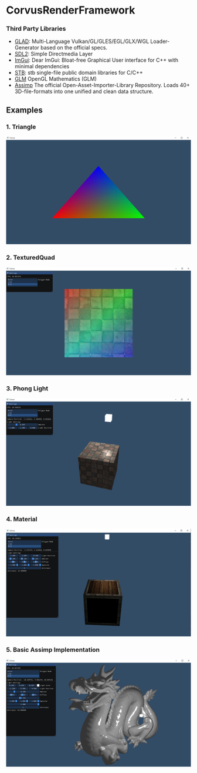 # CorvusRenderFramework
### Third Party Libraries
* [GLAD](https://github.com/Dav1dde/glad): Multi-Language Vulkan/GL/GLES/EGL/GLX/WGL Loader-Generator based on the official specs.
* [SDL2](https://github.com/libsdl-org/SDL): Simple Directmedia Layer
* [ImGui](https://github.com/ocornut/imgui): Dear ImGui: Bloat-free Graphical User interface for C++ with minimal dependencies
* [STB](https://github.com/nothings/stb): stb single-file public domain libraries for C/C++
* [GLM](https://github.com/g-truc/glm) OpenGL Mathematics (GLM)
* [Assimp](https://github.com/assimp/assimp) The official Open-Asset-Importer-Library Repository. Loads 40+ 3D-file-formats into one unified and clean data structure.
## Examples
### 1. Triangle
![Triangle](Screenshot/BasicTriangle.png)
### 2. TexturedQuad
![TexturedQuad](Screenshot/TexturedQuad.png)
### 3. Phong Light
![BasicLight](Screenshot/BasicLight.png)
### 4. Material
![Material](Screenshot/Material.png)
### 5. Basic Assimp Implementation
![Assimp](Screenshot/Assimp.png)